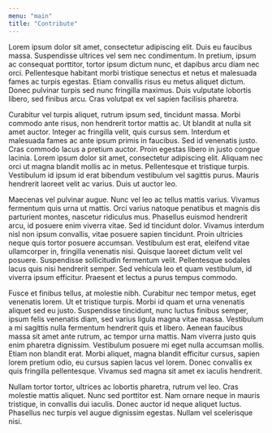 ```yaml
---
menu: "main"
title: "Contribute"
---
```


Lorem ipsum dolor sit amet, consectetur adipiscing elit. Duis eu faucibus massa. Suspendisse ultrices vel sem nec condimentum. In pretium, ipsum ac consequat porttitor, tortor ipsum dictum nunc, et dapibus arcu diam nec orci. Pellentesque habitant morbi tristique senectus et netus et malesuada fames ac turpis egestas. Etiam convallis risus eu metus aliquet dictum. Donec pulvinar turpis sed nunc fringilla maximus. Duis vulputate lobortis libero, sed finibus arcu. Cras volutpat ex vel sapien facilisis pharetra.

Curabitur vel turpis aliquet, rutrum ipsum sed, tincidunt massa. Morbi commodo ante risus, non hendrerit tortor mattis ac. Ut blandit at nulla sit amet auctor. Integer ac fringilla velit, quis cursus sem. Interdum et malesuada fames ac ante ipsum primis in faucibus. Sed id venenatis justo. Cras commodo lacus a pretium auctor. Proin egestas libero in justo congue lacinia. Lorem ipsum dolor sit amet, consectetur adipiscing elit. Aliquam nec orci ut magna blandit mollis ac in metus. Pellentesque et tristique turpis. Vestibulum id ipsum id erat bibendum vestibulum vel sagittis purus. Mauris hendrerit laoreet velit ac varius. Duis ut auctor leo.

Maecenas vel pulvinar augue. Nunc vel leo ac tellus mattis varius. Vivamus fermentum quis urna ut mattis. Orci varius natoque penatibus et magnis dis parturient montes, nascetur ridiculus mus. Phasellus euismod hendrerit arcu, id posuere enim viverra vitae. Sed id tincidunt dolor. Vivamus interdum nisl non ipsum convallis, vitae posuere sapien tincidunt. Proin ultricies neque quis tortor posuere accumsan. Vestibulum est erat, eleifend vitae ullamcorper in, fringilla venenatis nisi. Quisque laoreet dictum velit vel posuere. Suspendisse sollicitudin fermentum velit. Pellentesque sodales lacus quis nisi hendrerit semper. Sed vehicula leo et quam vestibulum, id viverra ipsum efficitur. Praesent et lectus a purus tempus commodo.

Fusce et finibus tellus, at molestie nibh. Curabitur nec tempor metus, eget venenatis lorem. Ut et tristique turpis. Morbi id quam et urna venenatis aliquet sed eu justo. Suspendisse tincidunt, nunc luctus finibus semper, ipsum felis venenatis diam, sed varius ligula magna vitae massa. Vestibulum a mi sagittis nulla fermentum hendrerit quis et libero. Aenean faucibus massa sit amet ante rutrum, ac tempor urna mattis. Nam viverra justo quis enim pharetra dignissim. Vestibulum posuere mi eget nulla accumsan mollis. Etiam non blandit erat. Morbi aliquet, magna blandit efficitur cursus, sapien lorem pretium odio, eu cursus sapien lacus vel lorem. Donec convallis ex quis fringilla pellentesque. Vivamus sed magna sit amet ex iaculis hendrerit.

Nullam tortor tortor, ultrices ac lobortis pharetra, rutrum vel leo. Cras molestie mattis aliquet. Nunc sed porttitor est. Nam ornare neque in mauris tristique, in convallis dui iaculis. Donec auctor id neque aliquet luctus. Phasellus nec turpis vel augue dignissim egestas. Nullam vel scelerisque nisi. 